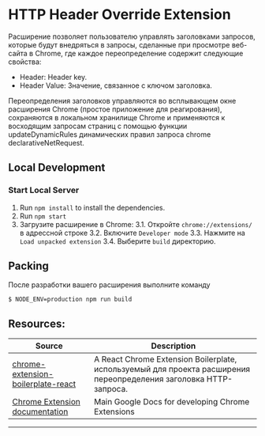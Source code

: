 # HTTP Header Override Extension

Расширение позволяет пользователю управлять заголовками запросов, которые будут внедряться в запросы, сделанные при просмотре веб-сайта в Chrome, где каждое переопределение содержит следующие свойства:

* Header: Header key.
* Header Value: Значение, связанное с ключом заголовка.

Переопределения заголовков управляются во всплывающем окне расширения Chrome (простое приложение для реагирования), сохраняются в локальном хранилище Chrome и применяются к восходящим запросам страниц с помощью функции updateDynamicRules динамических правил запроса chrome declarativeNetRequest.

## Local Development

### Start Local Server

1. Run `npm install` to install the dependencies.
2. Run `npm start`
3. Загрузите расширение в Chrome:
   3.1. Откройте `chrome://extensions/` в адрессной строке
   3.2. Включите `Developer mode`
   3.3. Нажмите на `Load unpacked extension`
   3.4. Выберите `build` директорию.

## Packing

После разработки вашего расширения выполните команду

```
$ NODE_ENV=production npm run build
```

## Resources:

|  Source  |      Description      |
|----------|-----------------------|
| [chrome-extension-boilerplate-react](https://github.com/lxieyang/chrome-extension-boilerplate-react) | A React Chrome Extension Boilerplate, используемый для проекта расширения переопределения заголовка HTTP-запроса. |
| [Chrome Extension documentation](https://developer.chrome.com/extensions/getstarted) | Main Google Docs for developing Chrome Extensions |

---
